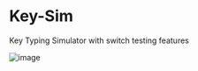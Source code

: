 # Key-Sim
Key Typing Simulator with switch testing features

![image](https://github.com/user-attachments/assets/90049b49-6045-4a1e-8ffd-06891a57566c)

